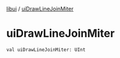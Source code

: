 [libui](README.md) / [uiDrawLineJoinMiter](ui-draw-line-join-miter.md)

# uiDrawLineJoinMiter

`val uiDrawLineJoinMiter: UInt`
